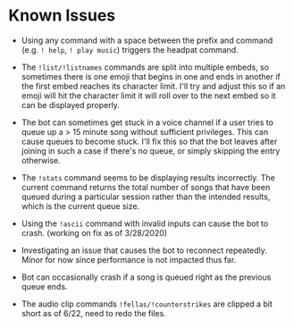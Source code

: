 # Known Issues

- Using any command with a space between the prefix and command (e.g. `! help`, `! play music`) triggers the headpat command.

- The `!list/!listnames` commands are split into multiple embeds, so sometimes there is one emoji that begins in one and ends in another if the first embed reaches its character limit. I'll try and adjust this so if an emoji will hit the character limit it will roll over to the next embed so it can be displayed properly.

- The bot can sometimes get stuck in a voice channel if a user tries to queue up a > 15 minute song without sufficient privileges. This can cause queues to become stuck. I'll fix this so that the bot leaves after joining in such a case if there's no queue, or simply skipping the entry otherwise.

- The `!stats` command seems to be displaying results incorrectly. The current command returns the total number of songs that have been queued during a particular session rather than the intended results, which is the current queue size.

- Using the `!ascii` command with invalid inputs can cause the bot to crash. (working on fix as of 3/28/2020)

- Investigating an issue that causes the bot to reconnect repeatedly. Minor for now since performance is not impacted thus far.

- Bot can occasionally crash if a song is queued right as the previous queue ends.

- The audio clip commands `!fellas/!counterstrikes` are clipped a bit short as of 6/22, need to redo the files. 